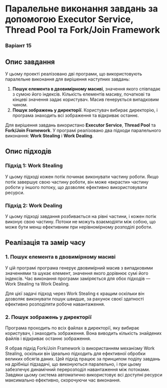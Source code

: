 # Паралельне виконання завдань за допомогою Executor Service, Thread Pool та Fork/Join Framework
### Варіант 15
## Опис завдання

У цьому проекті реалізовано дві програми, що використовують паралельне виконання для вирішення наступних завдань:

1. **Пошук елемента в двовимірному масиві**, значення якого співпадає з сумою його індексів. Кількість елементів масиву, початкові та кінцеві значення задає користувач. Масив генерується випадковим чином.
2. **Пошук зображень у директорії**. Користувач вибирає директорію, і програма знаходить всі зображення та відкриває останнє.

Для вирішення завдань використано **Executor Service**, **Thread Pool** та **Fork/Join Framework**. У програмі реалізовано два підходи паралельного виконання: **Work Stealing** і **Work Dealing**.

## Опис підходів

### Підхід 1: **Work Stealing**
У цьому підході кожен потік починає виконувати частину роботи. Якщо потік завершує свою частину роботи, він може «вкрасти» частину роботи у іншого потоку, що дозволяє ефективно використовувати ресурси.

### Підхід 2: **Work Dealing**
У цьому підході завдання розбивається на рівні частини, і кожен потік виконує свою частину. Потоки не можуть взаємодіяти між собою, що може бути менш ефективним при нерівномірному розподілі роботи.

## Реалізація та замір часу

### 1. Пошук елемента в двовимірному масиві

У цій програмі програма генерує двовимірний масив з випадковими значеннями та шукає елемент, значення якого дорівнює сумі його індексів. Час виконання програми заміряється для обох підходів — Work Stealing та Work Dealing.

Для цієї задачі підход через Work Stealing є кращим оскільки він дозволяє виконувати пошук швидше, за рахунок своєї здатності ефективно розподіляти робоче навантаження. 

### 2. Пошук зображень у директорії

Програма проходить по всіх файлах в директорії, яку вибирає користувач, і знаходить зображення. Вона виводить кількість знайдених файлів і відкриває останнє зображення.

Я обрав підхід Fork/Join Framework із використанням механізму Work Stealing, оскільки він ідеально підходить для ефективної обробки великих обсягів даних. Цей підхід працює за принципом поділу завдань на дрібніші підзадачі, що виконуються паралельно, і при цьому забезпечує динамічний перерозподіл навантаження між потоками. Завдяки цьому система автоматично використовує всі доступні ресурси максимально ефективно, скорочуючи час виконання.